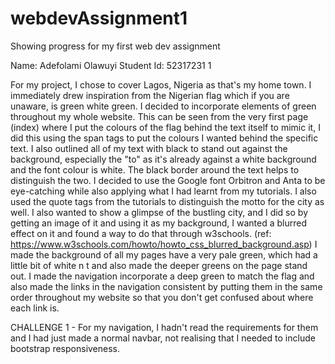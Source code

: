 # webdevAssignment1
Showing progress for my first web dev assignment 

Name: Adefolami Olawuyi 
Student Id: 52317231 1

For my project, I chose to cover Lagos, Nigeria as that's my home town. I immediately drew inspiration from the Nigerian flag which if you are unaware, is green white green. I decided to incorporate elements of green throughout my whole website. This can be seen from the very first page (index) where I put the colours of the flag behind the text itself to mimic it, I did this using the span tags to put the colours I wanted behind the specific text. I also outlined all of my text with black to stand out against the background, especially the "to" as it's already against a white background and the font colour is white. The black border around the text helps to distinguish the two. I decided to use the Google font Orbitron and Anta to be eye-catching while also applying what I had learnt from my tutorials. I also used the quote tags from the tutorials to distinguish the motto for the city as well. I also wanted to show a glimpse of the bustling city, and I did so by getting an image of it and using it as my background, I wanted a blurred effect on it and found a way to do that through w3schools.
(ref: https://www.w3schools.com/howto/howto_css_blurred_background.asp)
I made the background of all my pages have a very pale green, which had a little bit of white n t and also made the deeper greens on the page stand out.
I made the navigation incorporate a deep green to match the flag and also made the links in the navigation consistent by putting them in the same order throughout my website so that you don't get confused about where each link is.

CHALLENGE 1 - For my navigation, I hadn't read the requirements for them and I had just made a normal navbar, not realising that I needed to include bootstrap responsiveness.
